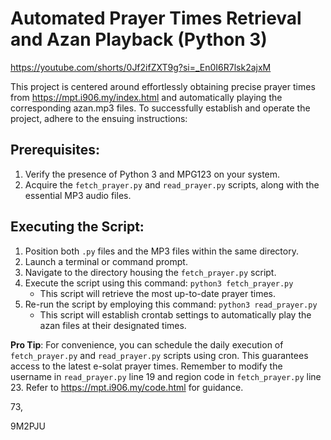 # Automated Prayer Times Retrieval and Azan Playback (Python 3)

https://youtube.com/shorts/0Jf2ifZXT9g?si=_En0I6R7lsk2ajxM

This project is centered around effortlessly obtaining precise prayer times from https://mpt.i906.my/index.html and automatically playing the corresponding azan.mp3 files. To successfully establish and operate the project, adhere to the ensuing instructions:

## Prerequisites:

1. Verify the presence of Python 3 and MPG123 on your system.
2. Acquire the `fetch_prayer.py` and `read_prayer.py` scripts, along with the essential MP3 audio files.

## Executing the Script:

1. Position both `.py` files and the MP3 files within the same directory.
2. Launch a terminal or command prompt.
3. Navigate to the directory housing the `fetch_prayer.py` script.
4. Execute the script using this command: `python3 fetch_prayer.py`
   - This script will retrieve the most up-to-date prayer times.
5. Re-run the script by employing this command: `python3 read_prayer.py`
   - This script will establish crontab settings to automatically play the azan files at their designated times.

**Pro Tip**: For convenience, you can schedule the daily execution of `fetch_prayer.py` and `read_prayer.py` scripts using cron. This guarantees access to the latest e-solat prayer times. Remember to modify the username in `read_prayer.py` line 19 and region code in `fetch_prayer.py` line 23. Refer to https://mpt.i906.my/code.html for guidance.

73,

9M2PJU
